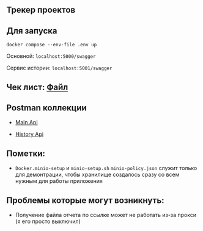 ## Трекер проектов

## Для запуска

```
docker compose --env-file .env up
```
Основной: `localhost:5000/swagger`

Сервис истории: `localhost:5001/swagger`

## Чек лист: [Файл](./docs/checklist.md)

## Postman коллекции

- [Main Api](./docs/ProjectTracker.Api.postman_collection.json)

- [History Api](./docs/ProjectTracker.History.Api.postman_collection.json)

## Пометки:

- `Docker.minio-setup` и `minio-setup.sh` `minio-policy.json` служит только для демонтрации, чтобы хранилище создалось сразу со всем нужным для работы приложения

## Проблемы которые могут возникнуть:

- Получение файла отчета по ссылке может не работать из-за прокси (я его просто выключил)